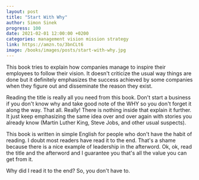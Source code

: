 ```yaml
---
layout: post
title: "Start With Why"
author: Simon Sinek
progress: 100
date: 2021-02-01 12:00:00 +0200
categories: management vision mission strategy
link: https://amzn.to/3bnCLt6
image: /books/images/posts/start-with-why.jpg
---
```


This book tries to explain how companies manage to inspire their employees to follow their vision. It doesn't criticize the usual way things are done but it definitely emphasizes the success achieved by some companies when they figure out and disseminate the reason they exist.

Reading the title is really all you need from this book. Don't start a business if you don't know why and take good note of the WHY so you don't forget it along the way. That all. Really! There is nothing inside that explain it further. It just keep emphasizing the same idea over and over again with stories you already know (Martin Luther King, Steve Jobs, and other usual suspects). 

This book is written in simple English for people who don't have the habit of reading. I doubt most readers have read it to the end. That's a shame because there is a nice example of leadership in the afterword. Ok, ok, read the title and the afterword and I guarantee you that's all the value you can get from it.

Why did I read it to the end? So, you don't have to.